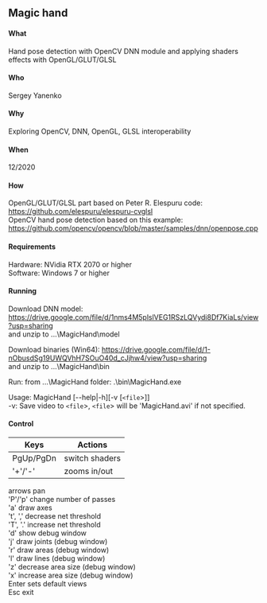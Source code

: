 ## Magic hand
#### What  
Hand pose detection with OpenCV DNN module and applying shaders effects with OpenGL/GLUT/GLSL  
#### Who  
Sergey Yanenko  
#### Why
Exploring OpenCV, DNN, OpenGL, GLSL interoperability  
#### When 
12/2020
#### How  
OpenGL/GLUT/GLSL part based on Peter R. Elespuru code: https://github.com/elespuru/elespuru-cvglsl  
OpenCV hand pose detection based on this example:      https://github.com/opencv/opencv/blob/master/samples/dnn/openpose.cpp  
  
#### Requirements  
Hardware: NVidia RTX 2070 or higher  
Software: Windows 7 or higher 

#### Running  
Download DNN model: https://drive.google.com/file/d/1nms4M5plslVEG1RSzLQVydi8Df7KiaLs/view?usp=sharing  
and unzip to ...\MagicHand\model  
  
Download binaries (Win64): https://drive.google.com/file/d/1-nObusdSg19UWQVhH7SOuO40d_cJjhw4/view?usp=sharing  
and unzip to ...\MagicHand\bin  

Run: from ...\MagicHand folder: .\bin\MagicHand.exe  
  
Usage: MagicHand [--help|-h][-v [`<file`>]]  
-v: Save video to `<file`>, `<file`> will be 'MagicHand.avi' if not specified.  

#### Control

| Keys | Actions |
|------|---------|
| PgUp/PgDn | switch shaders | 
| '+'/'-' | zooms in/out |
arrows pan  
'P'/'p' change number of passes  
'a' draw axes  
't', ',' decrease net threshold  
'T', '.' increase net threshold  
'd' show debug window  
'j' draw joints (debug window)  
'r' draw areas (debug window)  
'l' draw lines (debug window)  
'z' decrease area size (debug window)  
'x' increase area size (debug window)  
Enter sets default views  
Esc exit  
